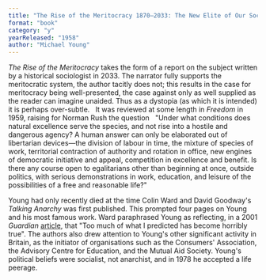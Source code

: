 ```yaml
---
title: "The Rise of the Meritocracy 1870–2033: The New Elite of Our Social Revolution"
format: "book"
category: "y"
yearReleased: "1958"
author: "Michael Young"
---
```

_The Rise of the Meritocracy_ takes the form  of a report on the subject written by a historical sociologist in 2033. The narrator fully supports the meritocratic system, the author tacitly does not; this results in the case for meritocracy being well-presented, the case against only as well supplied as the reader can imagine unaided. Thus as a dystopia (as which it is intended) it is perhaps over-subtle.
  
It was reviewed at some length in _Freedom_ in 1959, raising  for Norman Rush the question
  
"Under what conditions does natural excellence serve the species, and not rise  into a hostile and dangerous agency? A human answer can only be elaborated out  of libertarian devices—the division of labour in time, the mixture of species of  work, territorial contraction of authority and rotation in office, new engines  of democratic initiative and appeal, competition in excellence and benefit. Is  there any course open to egalitarians other than beginning at once, outside  politics, with serious demonstrations in work, education, and leisure of the  possibilities of a free and reasonable life?"

Young had only recently died at the time Colin Ward and David Goodway's _Talking Anarchy_ was first published. This prompted four pages on Young and  his most famous work. Ward paraphrased Young as reflecting, in a 2001 _Guardian_ <a href="http://www.theguardian.com/politics/2001/jun/29/comment"> article</a>, that "Too much of what I predicted has become horribly true". The  authors also drew attention to Young's other significant activity in Britain, as  the initiator of organisations such as the Consumers' Association, the Advisory  Centre for Education, and the Mutual Aid Society. Young's political beliefs were  socialist, not anarchist, and in 1978 he accepted a life peerage.
  
